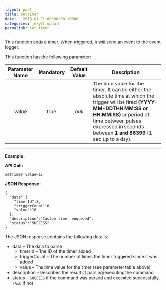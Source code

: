 ```yaml
---
layout: post
title: setTimer
date:   2016-01-01 00:00:00 +0000
categories: jekyll update
permalink: set_timer
---
```


This function adds a timer. When triggered, it will send an event to the event logger.

This function has the following parameter:

| **Parameter Name** | **Mandatory** | **Default Value** | **Description**                          |
| :----------------: | :-----------: | :---------------: | ---------------------------------------- |
|       value        |     true      |      *null*       | The time value for the timer. It can be either the absolute time at which the trigger will be fired **(YYYY-MM-DDTHH:MM:SS or HH:MM:SS)** or period of time between pulses expressed in seconds between **1 and 86399** (1 sec up to a day). |

------

**Example:**

**API Call:**

``` 
setTimer value=10
```

**JSON Response:**

``` 
{
  "data":{
    "timerId":8,
    "triggerCount":0,
    "value":10
  },
  "description":"Custom timer enqueued",
  "status":"SUCCESS"
}
```

The JSON response contains the following details:

- data – The data to parse
  - timerId – The ID of the timer added
  - triggerCount – The number of times the timer triggered since it was added
  - value – The time value for the timer (see parameter table above)
- description – Describes the result of parsing/executing the command
- status – `SUCCESS` if the command was parsed and executed successfully, `FAIL` if not
